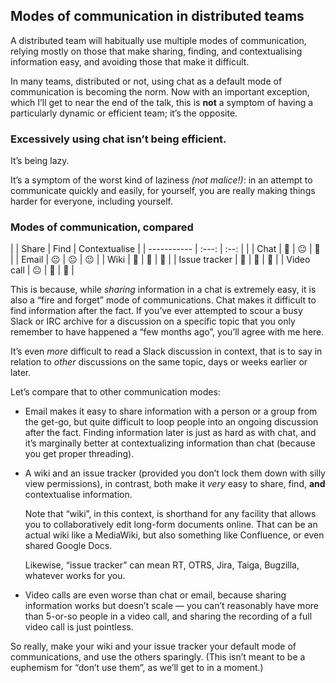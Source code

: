 ## Modes of communication in distributed teams

<!-- Note -->
A distributed team will habitually use multiple modes of
communication, relying mostly on those that make sharing, finding, and
contextualising information easy, and avoiding those that make it
difficult.

In many teams, distributed or not, using chat as a default mode of
communication is becoming the norm. Now with an important exception,
which I’ll get to near the end of the talk, this is **not** a symptom
of having a particularly dynamic or efficient team; it’s the opposite.


### Excessively using chat isn’t being efficient.
It’s being lazy.

<!-- Note -->
It’s a symptom of the worst kind of laziness _(not malice!)_: in an
attempt to communicate quickly and easily, for yourself, you are really
making things harder for everyone, including yourself.


<!-- .slide: data-timing="135" -->
### Modes of communication, compared <!-- .element class="hidden" -->

|               | Share | Find | Contextualise |
| -----------   | :---: | :--: |               |
| Chat          | 🙂    | 😐   | 🙁            |
| Email         | 😐    | 😐   | 😐            |
| Wiki          | 🙂    | 🙂   | 🙂            |
| Issue tracker | 🙂    | 🙂   | 🙂            |
| Video call    | 😐    | 🙁   | 🙁            |

<!-- Note -->
This is because, while *sharing* information in a chat is extremely
easy, it is also a “fire and forget” mode of communications. Chat
makes it difficult to find information after the fact. If you’ve ever
attempted to scour a busy Slack or IRC archive for a discussion on a
specific topic that you only remember to have happened a “few months
ago”, you’ll agree with me here.

It’s even *more* difficult to read a Slack discussion in context, that
is to say in relation to *other* discussions on the same topic, days
or weeks earlier or later.

Let’s compare that to other communication modes:

* Email makes it easy to share information with a person or a group
  from the get-go, but quite difficult to loop people into an ongoing
  discussion after the fact. Finding information later is just as hard
  as with chat, and it’s marginally better at contextualizing
  information than chat (because you get proper threading).

* A wiki and an issue tracker (provided you don’t lock them down with
  silly view permissions), in contrast, both make it *very* easy to
  share, find, **and** contextualise information.
  
  Note that “wiki”, in this context, is shorthand for any facility
  that allows you to collaboratively edit long-form documents
  online. That can be an actual wiki like a MediaWiki, but also
  something like Confluence, or even shared Google Docs.
  
  Likewise, “issue tracker” can mean RT, OTRS, Jira, Taiga, Bugzilla,
  whatever works for you.
  
* Video calls are even worse than chat or email, because sharing
  information works but doesn’t scale — you can’t reasonably have more
  than 5-or-so people in a video call, and sharing the recording of a
  full video call is just pointless.

So really, make your wiki and your issue tracker your default mode of
communications, and use the others sparingly. (This isn’t meant to be
a euphemism for “don’t use them”, as we’ll get to in a moment.)
